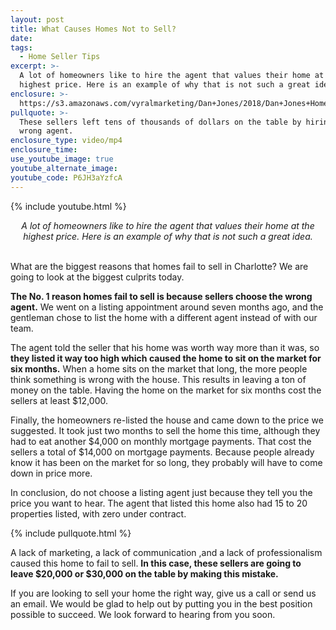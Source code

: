 ```yaml
---
layout: post
title: What Causes Homes Not to Sell?
date:
tags:
  - Home Seller Tips
excerpt: >-
  A lot of homeowners like to hire the agent that values their home at the
  highest price. Here is an example of why that is not such a great idea.
enclosure: >-
  https://s3.amazonaws.com/vyralmarketing/Dan+Jones/2018/Dan+Jones+Home+Selling+Team-+What+Causes+Homes+Not+to+Sell.mp4
pullquote: >-
  These sellers left tens of thousands of dollars on the table by hiring the
  wrong agent.
enclosure_type: video/mp4
enclosure_time:
use_youtube_image: true
youtube_alternate_image:
youtube_code: P6JH3aYzfcA
---
```


{% include youtube.html %}

<center><em>A lot of homeowners like to hire the agent that values their home at the highest price. Here is an example of why that is not such a great idea.</em></center>

<center>&nbsp;</center>

What are the biggest reasons that homes fail to sell in Charlotte? We are going to look at the biggest culprits today.

**The No. 1 reason homes fail to sell is because sellers choose the wrong agent.** We went on a listing appointment around seven months ago, and the gentleman chose to list the home with a different agent instead of with our team.

The agent told the seller that his home was worth way more than it was, so **they listed it way too high which caused the home to sit on the market for six months.** When a home sits on the market that long, the more people think something is wrong with the house. This results in leaving a ton of money on the table. Having the home on the market for six months cost the sellers at least $12,000.

Finally, the homeowners re-listed the house and came down to the price we suggested. It took just two months to sell the home this time, although they had to eat another $4,000 on monthly mortgage payments. That cost the sellers a total of $14,000 on mortgage payments. Because people already know it has been on the market for so long, they probably will have to come down in price more.

In conclusion, do not choose a listing agent just because they tell you the price you want to hear. The agent that listed this home also had 15 to 20 properties listed, with zero under contract.

{% include pullquote.html %}

A lack of marketing, a lack of communication ,and a lack of professionalism caused this home to fail to sell. **In this case, these sellers are going to leave $20,000 or $30,000 on the table by making this mistake.**

If you are looking to sell your home the right way, give us a call or send us an email. We would be glad to help out by putting you in the best position possible to succeed. We look forward to hearing from you soon.